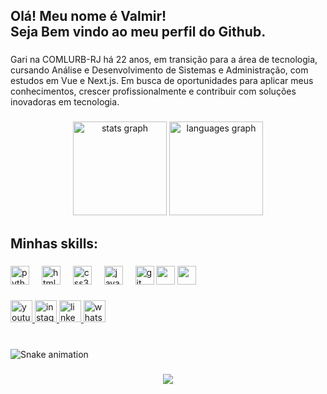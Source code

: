 <h2 align="left">Olá! Meu nome é Valmir!<br>Seja Bem vindo ao meu perfil do Github.</h2>

###

<p align="left">Gari na COMLURB-RJ há 22 anos, em transição para a área de tecnologia, cursando Análise e Desenvolvimento de Sistemas e Administração, com estudos em Vue e Next.js.
Em busca de oportunidades para aplicar meus conhecimentos, crescer profissionalmente e contribuir com soluções inovadoras em tecnologia.</p>

###

<div align="center">
  <img src="https://github-readme-stats.vercel.app/api?username=valmirdev&hide_title=false&hide_rank=false&show_icons=true&include_all_commits=true&count_private=true&disable_animations=false&theme=dracula&locale=en&hide_border=false" height="150" alt="stats graph"  />
  <img src="https://github-readme-stats.vercel.app/api/top-langs?username=valmirdev&locale=en&hide_title=false&layout=compact&card_width=320&langs_count=5&theme=dracula&hide_border=false" height="150" alt="languages graph"  />
</div>

###

<h2 align="left">Minhas skills:</h2>

###

<div align="left">
  <img src="https://cdn.jsdelivr.net/gh/devicons/devicon/icons/python/python-original.svg" height="30" alt="python logo"  />
  <img width="12" />
  <img src="https://cdn.jsdelivr.net/gh/devicons/devicon/icons/html5/html5-original.svg" height="30" alt="html5 logo"  />
  <img width="12" />
  <img src="https://cdn.jsdelivr.net/gh/devicons/devicon/icons/css3/css3-original.svg" height="30" alt="css3 logo"  />
  <img width="12" />
  <img src="https://cdn.jsdelivr.net/gh/devicons/devicon/icons/javascript/javascript-original.svg" height="30" alt="javascript logo"  />
  <img width="12" />
  <img src="https://cdn.jsdelivr.net/gh/devicons/devicon/icons/git/git-original.svg" height="30" alt="git logo"  /> 
  <img src="https://cdn.jsdelivr.net/gh/devicons/devicon@latest/icons/vuejs/vuejs-original.svg" width="30" />
  <img src="https://cdn.jsdelivr.net/gh/devicons/devicon@latest/icons/nextjs/nextjs-original.svg" width="30" />
          
                    
</div>

###

<div align="left">
  <a href="https://www.youtube.com/@valmirdev" target="_blank">
    <img src="https://img.shields.io/static/v1?message=Youtube&logo=youtube&label=&color=FF0000&logoColor=white&labelColor=&style=for-the-badge" height="35" alt="youtube logo"  />
  </a>
  <a href="https://www.instagram.com/valmirdev/" target="_blank">
    <img src="https://img.shields.io/static/v1?message=Instagram&logo=instagram&label=&color=E4405F&logoColor=white&labelColor=&style=for-the-badge" height="35" alt="instagram logo"  />
  </a>
  <a href="https://www.linkedin.com/in/valmirdev/" target="_blank">
    <img src="https://img.shields.io/static/v1?message=LinkedIn&logo=linkedin&label=&color=0077B5&logoColor=white&labelColor=&style=for-the-badge" height="35" alt="linkedin logo"  />
  </a>
  <a href="https://api.whatsapp.com/send/?phone=5521980604000&text&type=phone_number&app_absent=0" target="_blank">
    <img src="https://img.shields.io/static/v1?message=Whatsapp&logo=whatsapp&label=&color=25D366&logoColor=white&labelColor=&style=for-the-badge" height="35" alt="whatsapp logo"  />
  </a>
</div>

###

<br clear="both">

<img src="https://raw.githubusercontent.com/valmirdev/valmirdev/refs/heads/main/snake.svg" alt="Snake animation" />

###

<div align="center">
  <img src="https://profile-counter.glitch.me/valmirdev/count.svg?"  />
</div>

###
















